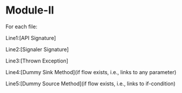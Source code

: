 # Module-II
For each file:

Line1:[API Signature]

Line2:[Signaler Signature]

Line3:[Thrown Exception]

Line4:[Dummy Sink Method](if flow exists, i.e., links to any parameter)

Line5:[Dummy Source Method](if flow exists, i.e., links to if-condition)
